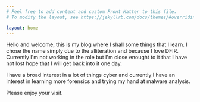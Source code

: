 ```yaml
---
# Feel free to add content and custom Front Matter to this file.
# To modify the layout, see https://jekyllrb.com/docs/themes/#overriding-theme-defaults

layout: home
---
```


<link rel="stylesheet" href="{{ '/assets/css/style.css' | relative_url }}">

Hello and welcome, this is my blog where I shall some things that I learn.
I chose the name simply due to the alliteration and because I love DFIR.
Currently I'm not working in the role but I'm close enought to it that
I have not lost hope that I will get back into it one day.

I have a broad interest in a lot of things cyber and currently I have an
interest in learning more forensics and trying my hand at malware analysis.

Please enjoy your visit.
